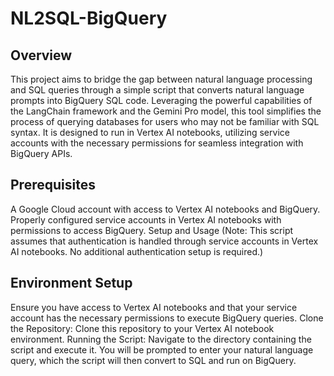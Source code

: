 # NL2SQL-BigQuery
## Overview
This project aims to bridge the gap between natural language processing and SQL queries through a simple script that converts natural language prompts into BigQuery SQL code. Leveraging the powerful capabilities of the LangChain framework and the Gemini Pro model, this tool simplifies the process of querying databases for users who may not be familiar with SQL syntax. It is designed to run in Vertex AI notebooks, utilizing service accounts with the necessary permissions for seamless integration with BigQuery APIs.

## Prerequisites
A Google Cloud account with access to Vertex AI notebooks and BigQuery.
Properly configured service accounts in Vertex AI notebooks with permissions to access BigQuery.
Setup and Usage
(Note: This script assumes that authentication is handled through service accounts in Vertex AI notebooks. No additional authentication setup is required.)

## Environment Setup 
Ensure you have access to Vertex AI notebooks and that your service account has the necessary permissions to execute BigQuery queries.
Clone the Repository: Clone this repository to your Vertex AI notebook environment.
Running the Script: Navigate to the directory containing the script and execute it. You will be prompted to enter your natural language query, which the script will then convert to SQL and run on BigQuery.